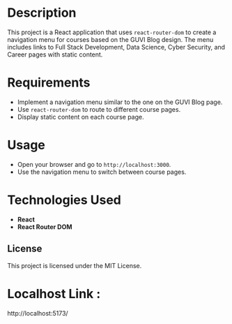 # Description

This project is a React application that uses `react-router-dom` to create a navigation menu for courses based on the GUVI Blog design. The menu includes links to Full Stack Development, Data Science, Cyber Security, and Career pages with static content.

# Requirements

- Implement a navigation menu similar to the one on the GUVI Blog page.
-  Use `react-router-dom` to route to different course pages.
- Display static content on each course page.

# Usage

- Open your browser and go to `http://localhost:3000`.
- Use the navigation menu to switch between course pages.

# Technologies Used

- **React**
- **React Router DOM**

## License

This project is licensed under the MIT License.

# Localhost Link :

http://localhost:5173/
